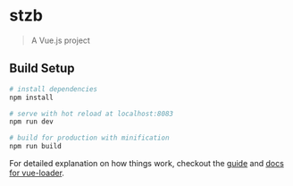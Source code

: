 # stzb

> A Vue.js project

## Build Setup

``` bash
# install dependencies
npm install

# serve with hot reload at localhost:8083
npm run dev

# build for production with minification
npm run build
```

For detailed explanation on how things work, checkout the [guide](http://vuejs-templates.github.io/webpack/) and [docs for vue-loader](http://vuejs.github.io/vue-loader).
